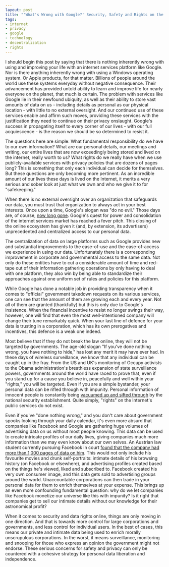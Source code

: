 ```yaml
---
layout: post
title: "'What's Wrong with Google?' Security, Safety and Rights on the Internet"
tags:
- internet
- privacy
- google
- technology
- decentralization
- rights
---
```


I should begin this post by saying that there is nothing inherently wrong with using and improving your life with an internet services platform like Google. Nor is there anything inherently wrong with using a Windows operating system. Or Apple products, for that matter. Billions of people around the world use these systems everyday without negative consequence. Their advancement has provided untold ability to learn and improve life for nearly everyone on the planet, that much is certain. The problem with services like Google lie in their newfound ubiquity, as well as their ability to store vast amounts of data on us - including details as personal as our physical location - with little to no external oversight. And our continued use of these services enable and affirm such moves, providing these services with the justification they need to continue on their privacy onslaught. Google's success in propagating itself to every corner of our lives - with our full acquiescence - is the reason we should be so determined to resist it.

The questions here are simple: What fundamental responsibility do we have to our own information? What are our personal details, our meetings and writing, our entire lives that are now exceedingly being stored and lived on the internet, really worth to us? What rights do we really have when we use publicly-available services with privacy policies that are dozens of pages long? This is something that only each individual can decide for themselves. But these questions are only becoming more pertinent. As an incredible amount of our lives these days is lived on the Internet, it merits a very serious and sober look at just what we own and who we give it to for "safekeeping."

When there is no external oversight over an organization that safeguards our data, you must trust that organization to always act in your best interests. Once upon a time, Google's slogan was "do no evil." Those days are, of course, [now long gone](https://en.wikipedia.org/wiki/Criticism_of_Google#Privacy). Google's quest for power and consolidation of the internet services market has reached a fever pitch. This closing of the online ecosystem has given it (and, by extension, its advertisers) unprecedented and centralized access to our personal data.

The centralization of data on large platforms such as Google provides new and substantial improvements to the ease-of-use and the ease-of-access we experience in using our data. Unfortunately there is a corresponding improvement in corporate and governmental access to the same data. Not only do these entities have to cut a considerable amount of time and red-tape out of their information gathering operations by only having to deal with one platform, they also win by being able to standardize their approaches against one uniform set of rules and policies for this platform.

While Google has done a notable job in providing transparency when it comes to "official" government takedown requests on its various services, one can see that the amount of them are growing each and every year. Not all of them are granted (thankfully) but this is only due to Google's insistence. When the financial incentive to resist no longer swings their way, however, one will find that even the most well-intentioned company will change their tune remarkably quick. When your last line of defence for your data is trusting in a corporation, which has its own prerogatives and incentives, this defence is a weak one indeed.

Most believe that if they do not break the law online, they will not be targeted by governments. The age-old slogan "If you've done nothing wrong, you have nothing to hide," has lost any merit it may have ever had. In these days of wireless surveillance, we know that any individual can be caught up in the fray. From the US and UK's monitoring of Occupy activists to the Obama administration's breathless expansion of state surveillance powers, governments around the world have raced to prove that, even if you stand up for a cause you believe in, peacefully and well within your "rights," you will be targeted. Even if you are a simple bystander, your personal data can be rifled through with impunity. Personal information of innocent people is constantly being [vacuumed up and sifted through](http://www.aclu.org/spy-files) by the national security establishment. Quite simply, "rights" on the Internet's public services do not exist.

Even if you've "done nothing wrong," and you don't care about government spooks looking through your daily calendar, it's even more absurd that companies like Facebook and Google are gathering huge volumes of advertising data on us without most people knowing. This data can be used to create intricate profiles of our daily lives, giving companies much more information than we may even know about our own selves. An Austrian law student currently pursuing Facebook in court [found that the company had more than 1,000 pages of data on him](http://arstechnica.com/tech-policy/2012/11/how-one-law-student-is-making-facebook-get-serious-about-privacy/). This would not only include his favourite movies and drunk self-portraits: intimate details of his browsing history (on Facebook or elsewhere), and advertising profiles created based on the things he's viewed, liked and subscribed to. Facebook created his very own consumer image, and this data gets sold to advertising groups around the world. Unaccountable corporations can then trade in your personal data for them to enrich themselves at your expense. This brings up an even more confounding fundamental question: why do we let companies like Facebook monetize our universe like this with impunity? Is it right that companies get to sell our intimate details without our knowledge for their astronomical profit?

When it comes to security and data rights online, things are only moving in one direction. And that is towards more control for large corporations and governments, and less control for individual users. In the best of cases, this means our private and intimate data being used to enrich morally unscrupulous corporations. In the worst, it means surveillance, monitoring and snooping for those who express an opinion the government might not endorse. These serious concerns for safety and privacy can only be countered with a cohesive strategy for personal data liberation and independence.
